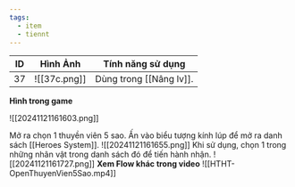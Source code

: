 ```yaml
---
tags:
  - item
  - tiennt
---
```


| ID  | Hình Ảnh     | Tính năng sử dụng       |
| --- | ------------ | ----------------------- |
| 37  | ![[37c.png]] | Dùng trong [[Nâng lv]]. |

**Hình trong game**

![[20241121161603.png]]

Mở ra chọn 1 thuyền viên 5 sao. 
Ấn vào biểu tượng kính lúp để mở ra danh sách [[Heroes System]]. 
![[20241121161655.png]]
Khi sử dụng, chọn 1 trong những nhân vật trong danh sách đó để tiến hành nhận.
![[20241121161727.png]]
**Xem Flow khác trong video**
![[HTHT-OpenThuyenVien5Sao.mp4]]